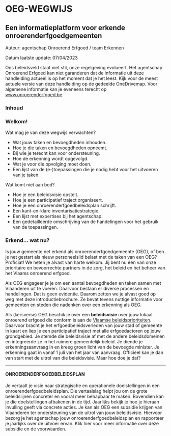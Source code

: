

# OEG-WEGWIJS

## Een informatieplatform voor erkende onroerenderfgoedgemeenten



Auteur: agentschap Onroerend Erfgoed / team Erkennen

Datum laatste update: 07/04/2023

Ons beleidsveld staat niet stil, onze regelgeving evolueert. Het agentschap Onroerend Erfgoed kan niet garanderen dat de informatie uit deze handleiding actueel is op het moment dat je het leest. Kijk voor de meest actuele versie van deze handleiding op de gedeelde OneDrivemap. Voor algemene informatie kan je eveneens terecht op www.onroerenderfgoed.be.

### Inhoud



### Welkom!

Wat mag je van deze wegwijs verwachten?

- Wat jouw taken en bevoegdheden inhouden.
- Hoe je die taken en bevoegdheden opneemt.
- Bij wie je terecht kan voor ondersteuning.
- Hoe de erkenning wordt opgevolgd.
- Wat je voor die opvolging moet doen.
- Een lijst van de (e-)toepassingen die je nodig hebt voor het uitvoeren van je taken. 

Wat komt niet aan bod?

- Hoe je een beleidsvisie opstelt.
- Hoe je een participatief traject organiseert.
- Hoe je een onroerenderfgoedbeleidsplan schrijft.
- Een kant-en-klare inventarisatiestrategie.
- Een lijst met expertises bij het agentschap.
- Een gedetailleerde omschrijving van de handelingen voor het gebruik van de toepassingen.

### Erkend... wat nu?

Is jouw gemeente net erkend als onroerenderfgoedgemeente (OEG), of ben je net gestart als nieuw personeelslid belast met de taken van een OEG? Proficiat! We heten je alvast van harte welkom. Jij bent nu één van onze prioritaire en bevoorrechte partners in de zorg, het beleid en het beheer van het Vlaams onroerend erfgoed.

Als OEG engageer je je om een aantal bevoegdheden en taken samen met Vlaanderen uit te voeren. Daarvoor bestaan er diverse processen en handelingen. Dat is geen evidentie. Daarom zetten we je alvast goed op weg met deze introductiebrochure. Ze bevat tevens nuttige informatie voor gemeenten en steden die nadenken over een erkenning als OEG.

Als (kersverse) OEG beschik je over een **beleidsvisie**  over jouw lokaal onroerend erfgoed die conform is aan de [Vlaamse beleidsprioriteiten](https://www.onroerenderfgoed.be/beleidsprioriteiten-onroerend-erfgoed). Daarvoor bracht je het erfgoedbeleidsverleden van jouw stad of gemeente in kaart en liep je een participatief traject met alle erfgoedactoren op jouw grondgebied. Je stemde die beleidsvisie af met de andere beleidsdomeinen en integreerde ze in het ruimere gemeentelijk beleid. Je diende je erkenningsaanvraag in en kreeg groen licht van de bevoegde minister. Je erkenning gaat in vanaf 1 juli van het jaar van aanvraag. Officieel kan je dan van start met de uitrol van die beleidsvisie. Maar hoe doe je dat?

* * * * *
#### ONROERENDERFGOEDBELEIDSPLAN
Je vertaalt je visie naar strategische en operationele doelstellingen in een onroerenderfgoedbeleidsplan. Die vertaalslag helpt jou om de grote beleidslijnen concreter en vooral meer behapbaar te maken. Bovendien kan je die doelstellingen afbakenen in de tijd. Jaarlijks bekijk je hoe je hieraan invulling geeft via concrete acties. Je kan als OEG een subsidie krijgen van Vlaanderen ter ondersteuning van de uitrol van jouw beleidsvisie. Hiervoor bezorg je het agentschap jouw onroerenderfgoedbeleidsplan en rapporteer je jaarlijks over de uitvoer ervan. Klik hier voor meer informatie over deze subsidie en de voorwaarden.


